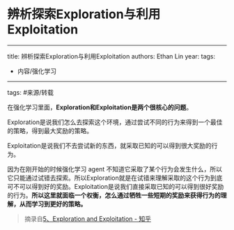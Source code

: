 # 辨析探索Exploration与利用Exploitation


---
title: 辨析探索Exploration与利用Exploitation
authors: Ethan Lin
year:
tags:
  - 内容/强化学习 
---


tags: #来源/转载 

在强化学习里面，**Exploration和Exploitation是两个很核心的问题**。

Exploration是说我们怎么去探索这个环境，通过尝试不同的行为来得到一个最佳的策略，得到最大奖励的策略。

Exploitation是说我们不去尝试新的东西，就采取已知的可以得到很大奖励的行为。

因为在刚开始的时候强化学习 agent 不知道它采取了某个行为会发生什么，所以它只能通过试错去探索。所以Exploration就是在试错来理解采取的这个行为到底可不可以得到好的奖励。Exploitation是说我们直接采取已知的可以得到很好奖励的行为。**所以这里就面临一个权衡，怎么通过牺牲一些短期的奖励来获得行为的理解，从而学习到更好的策略。**


> 摘录自[5、Exploration and Exploitation - 知乎](https://zhuanlan.zhihu.com/p/410556975)

